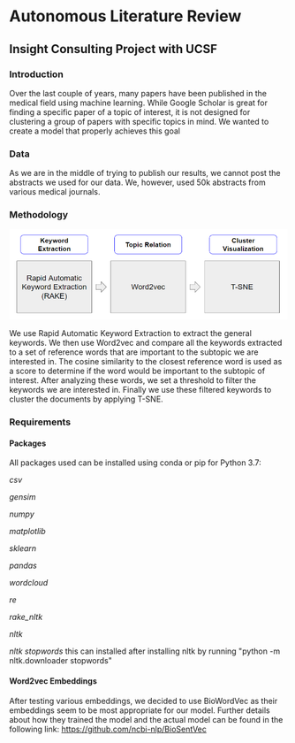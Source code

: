 # Autonomous Literature Review 
## Insight Consulting Project with UCSF  

### Introduction

Over the last couple of years, many papers have been published in the medical field using machine learning. While Google Scholar is great for finding a specific paper of a topic of interest, it is not designed for clustering a group of papers with specific topics in mind. We wanted to create a model that properly achieves this goal

### Data 

As we are in the middle of trying to publish our results, we cannot post the abstracts we used for our data. We, however, used 50k abstracts from various medical journals.

### Methodology 

![](./Images/Methodology.PNG)

We use Rapid Automatic Keyword Extraction to extract the general keywords. We then use Word2vec and compare all the keywords extracted to a set of reference words that are important to the subtopic we are interested in. The cosine similarity to the closest reference word is used as a score to determine if the word would be important to the subtopic of interest. After analyzing these words, we set a threshold to filter the keywords we are interested in. Finally we use these filtered keywords to cluster the documents by applying T-SNE.


### Requirements

#### Packages

All packages used can be installed using conda or pip for Python 3.7:

*csv*

*gensim*

*numpy*

*matplotlib*

*sklearn*

*pandas*

*wordcloud*

*re*

*rake_nltk*

*nltk*

*nltk stopwords* this can installed after installing nltk by running "python -m nltk.downloader stopwords"

#### Word2vec Embeddings

After testing various embeddings, we decided to use BioWordVec as their embeddings seem to be most appropriate for our model. Further details about how they trained the model and the actual model can be found in the following link: https://github.com/ncbi-nlp/BioSentVec